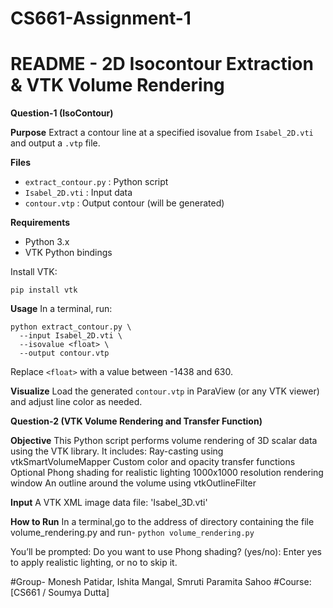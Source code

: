# CS661-Assignment-1

# README - 2D Isocontour Extraction & VTK Volume Rendering

**Question-1 (IsoContour)**

**Purpose**
Extract a contour line at a specified isovalue from `Isabel_2D.vti` and output a `.vtp` file.

**Files**

- `extract_contour.py` : Python script
- `Isabel_2D.vti` : Input data
- `contour.vtp` : Output contour (will be generated)

**Requirements**

- Python 3.x
- VTK Python bindings

Install VTK:

```
pip install vtk
```

**Usage**
In a terminal, run:

```
python extract_contour.py \
  --input Isabel_2D.vti \
  --isovalue <float> \
  --output contour.vtp
```

Replace `<float>` with a value between -1438 and 630.

**Visualize**
Load the generated `contour.vtp` in ParaView (or any VTK viewer) and adjust line color as needed.

**Question-2 (VTK Volume Rendering and Transfer Function)**

**Objective**
This Python script performs volume rendering of 3D scalar data using the VTK library. It includes:
Ray-casting using vtkSmartVolumeMapper
Custom color and opacity transfer functions
Optional Phong shading for realistic lighting
1000x1000 resolution rendering window
An outline around the volume using vtkOutlineFilter

**Input**
A VTK XML image data file: 'Isabel_3D.vti'

**How to Run**
In a terminal,go to the address of directory containing the file volume_rendering.py
and run-
`python volume_rendering.py`

You’ll be prompted:
Do you want to use Phong shading? (yes/no):
Enter yes to apply realistic lighting, or no to skip it.

#Group- Monesh Patidar, Ishita Mangal, Smruti Paramita Sahoo
#Course: [CS661 / Soumya Dutta]
